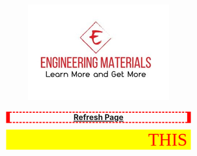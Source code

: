 <html>
<title> ENGINEERING MATERIALS R19 RESULTS </title>
<head>
<style type="text/css">
h2 {
    border-style: dashed;
    border-width: 3px;
    border-left-width: 10px;
    border-right-width: 10px;
    border-color: red;
}
 </style>
 </head>
<body>
<script language ="javascript">
<!--hide
var password;
password=prompt('ENTER YOUR HALLTICKET NUMBER ','');
if(password=="19KH1A0501")
{
window.open ("https://drive.google.com/file/d/1FE-lROzHn-msE1RM_273-ehCWNtJCATy/view?usp=sharing");
}
else if(password=="19KH1A0502")
{
window.open ("https://storage.googleapis.com/production-websitebuilder-v1-0-2/022/273022/ohyxSXu9/8c81c626197146ba815f8a78e7134217?fileName=502.pdf");
}
else if(password=="19KH1A0503")
{
window.open ("https://storage.googleapis.com/production-websitebuilder-v1-0-2/022/273022/ohyxSXu9/9ead432eaa074d08bbad46b737c2203c?fileName=503.pdf");
}
else if(password=="19KH1A0504")
{
window.open ("https://storage.googleapis.com/production-websitebuilder-v1-0-2/022/273022/ohyxSXu9/27fa4ea8e9754497acc041a993cf71eb?fileName=504.pdf");
}
else if(password=="19KH1A0505")
{
window.open ("https://storage.googleapis.com/production-websitebuilder-v1-0-2/022/273022/ohyxSXu9/49b4090a9c524057a16314ee4c6461fe?fileName=505.pdf");
}

else if(password=="19KH1A0506")
{
window.open ("https://storage.googleapis.com/production-websitebuilder-v1-0-2/022/273022/ohyxSXu9/ddf87d63f00d4ea0b31a6dad0b303d1d?fileName=506.pdf");
}
else if(password=="19KH1A0507")
{
window.open ("#");
}

else if(password=="19KH1A0508")
{
window.open ("#");
}
else if(password=="19KH1A0509")
{
window.open ("#");
}

else if(password=="19KH1A0510")
{
window.open ("#");
}



else if(password=="19KH1A0511")
{
window.open ("#");
}
else if(password=="19KH1A0512")
{
window.open ("#");
}
else if(password=="19KH1A0513")
{
window.open ("#");
}
else if(password=="19KH1A0514")
{
window.open ("#");
}
else if(password=="19KH1A0515")
{
window.open ("#");
}
else if(password=="19KH1A0516")
{
window.open ("#");
}
else if(password=="19KH1A0517")
{
window.open ("#");
}
else if(password=="19KH1A0518")
{
window.open ("#");
}
else if(password=="19KH1A0519")
{
window.open ("#");
}
else if(password=="19KH1A0520")
{
window.open ("#");
}
else if(password=="19KH1A0521")
{
window.open ("#");
}
else if(password=="19KH1A0522")
{
window.open ("#");
}
else if(password=="19KH1A0523")
{
window.open ("#");
}
else if(password=="19KH1A0524")
{
window.open ("#");
}
else if(password=="19KH1A0525")
{
window.open ("#");
}
else if(password=="19KH1A0526")
{
window.open ("#");
}
else if(password=="19KH1A0527")
{
window.open ("#");
}
else if(password=="19KH1A0528")
{
window.open ("#");
}
else if(password=="19KH1A0529")
{
window.open ("#");
}
else if(password=="19KH1A0530")
{
window.open ("#");
}
else if(password=="19KH1A0531")
{
window.open ("#");
}
else if(password=="19KH1A0532")
{
window.open ("#");
}
else if(password=="19KH1A0533")
{
window.open ("#");
}
else if(password=="19KH1A0534")
{
window.open ("#");
}
else if(password=="19KH1A0535")
{
window.open ("#");
}
else if(password=="19KH1A0536")
{
window.open ("#");
}
else if(password=="19KH1A0537")
{
window.open ("#");
}
else if(password=="19KH1A0538")
{
window.open ("#");
}
else if(password=="19KH1A0539")
{
window.open ("#");
}
else if(password=="19KH1A0540")
{
window.open ("#");
}
else if(password=="19KH1A0541")
{
window.open ("#");
}
else if(password=="19KH1A0542")
{
window.open ("#");
}
else if(password=="19KH1A0543")
{
window.open ("#");
}
else if(password=="19KH1A0544")
{
window.open ("#");
}
else if(password=="19KH1A0545")
{
window.open ("#");
}
else if(password=="19KH1A0546")
{
window.open ("#");
}
else if(password=="19KH1A0547")
{
window.open ("#");
}
else if(password=="19KH1A0548")
{
alert('The Person is Dropped Please Refresh The Page And Check Another Result');
}
else if(password=="19KH1A0549")
{
window.open ("#");
}
else if(password=="19KH1A0550")
{
alert('The Person is Dropped Please Refresh The Page And Check Another Result');
}
else if(password=="19KH1A0551")
{
window.open ("#");
}
else if(password=="19KH1A0552")
{
window.open ("#");
}
else if(password=="19KH1A0553")
{
window.open ("#");
}
else if(password=="19KH1A0554")
{
window.open ("#");
}
else if(password=="19KH1A0555")
{
window.open ("#");
}
else if(password=="19KH1A0556")
{
window.open ("#");
}
else if(password=="19KH1A0557")
{
window.open ("#");
}
else if(password=="19KH1A0558")
{
window.open ("#");
}
else if(password=="19KH1A0559")
{
window.open ("#");
}
else if(password=="19KH1A0560")
{
window.open ("#");
}
else if(password=="19KH1A0561")
{
window.open ("#");
}
else if(password=="19KH1A0562")
{
window.open ("#");
}
else if(password=="19KH1A0563")
{
window.open ("#");
}
else if(password=="19KH1A0564")
{
window.open ("#");
}
else if(password=="19KH1A0565")
{
window.open ("#");
}
else if(password=="19KH1A0566")
{
window.open ("#");
}
else if(password=="19KH1A0567")
{
window.open ("#");
}
else if(password=="19KH1A0568")
{
window.open ("#");
}
else if(password=="19KH1A0569")
{
window.open ("#");
}
else if(password=="19KH1A0570")
{
window.open ("#");
}
else if(password=="19KH1A0571")
{
window.open ("#");
}
else if(password=="19KH1A0572")
{
window.open ("#");
}
else if(password=="19KH1A0573")
{
window.open ("#");
}
else if(password=="19KH1A0574")
{
window.open ("#");
}
else if(password=="19KH1A0575")
{
window.open ("#");
}
else if(password=="19KH1A0576")
{
window.open ("#");
}
else if(password=="19KH1A0577")
{
window.open ("#");
}
else if(password=="19KH1A0578")
{
window.open ("#");
}
else if(password=="19KH1A0579")
{
window.open ("#");
}
else if(password=="19KH1A0580")
{
window.open ("#");
}
else if(password=="19KH1A0581")
{
window.open ("#");
}
else if(password=="19KH1A0582")
{
window.open ("#");
}
else if(password=="19KH1A0583")
{
window.open ("#");
}
else if(password=="19KH1A0584")
{
window.open ("#");
}
else if(password=="19KH1A0585")
{
window.open ("#");
}
else if(password=="19KH1A0586")
{
window.open ("#");
}
else if(password=="19KH1A0587")
{
window.open ("#");
}
else if(password=="19KH1A0588")
{
window.open ("#");
}
else if(password=="19KH1A0589")
{
window.open ("#");
}
else if(password=="19KH1A0590")
{
window.open ("#");
}
else if(password=="19KH1A0591")
{
window.open ("#");
}
else if(password=="19KH1A0592")
{
window.open ("#");
}
else if(password=="19KH1A0593")
{
window.open ("#");
}
else if(password=="19KH1A0594")
{
window.open ("#");
}
else if(password=="19KH1A0595")
{
window.open ("#");
}
else if(password=="19KH1A0596")
{
window.open ("#");
}
else if(password=="19KH1A0597")
{
window.open ("#");
}
else if(password=="19KH1A0598")
{
window.open ("#");
}
else if(password=="19KH1A0599")
{
window.open ("#");
}
else if(password=="19KH1A05A2")
{
window.open ("#");
}
else if(password=="19KH1A05A3")
{
window.open ("#");
}
else if(password=="19KH1A05A4")
{
window.open ("#");
}
else if(password=="19KH1A05A5")
{
window.open ("#");
}
else if(password=="19KH1A05A6")
{
window.open ("#");
}....,
else
{
alert('You Enterd A Wrong Hall Ticket Number Please Refresh The Page And Try Again');
}
function confirmRefresh() {
var okToRefresh = confirm("Do you really want to refresh the page?");
if (okToRefresh)
	{
			setTimeout("location.reload(true);",1500);
	}
}
//-->
</script>
<p align="center"><img src="LOGOG.icon.jpg"></p>
<h2 align="center"><a href="javascript:confirmRefresh();">Refresh Page</a></h2>
<font face="Bernard MT Condensed" size="7" color="red">
<marquee bgcolor="yellow"> THIS PAGE UNDER CONSTRUCTION WILL UPDATE SOON.......THANKYOU </marquee></font> 
</body>
</html>
